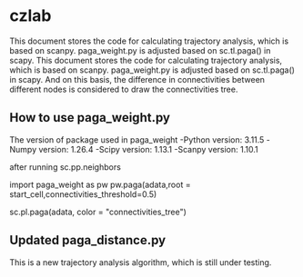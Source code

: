 # czlab
This document stores the code for calculating trajectory analysis, which is based on scanpy. paga_weight.py is adjusted based on sc.tl.paga() in scapy. This document stores the code for calculating trajectory analysis, which is based on scanpy. paga_weight.py is adjusted based on sc.tl.paga() in scapy. And on this basis, the difference in connectivities between different nodes is considered to draw the connectivities tree.

## How to use paga_weight.py
The version of package used in paga_weight
  -Python version: 3.11.5
  -Numpy version: 1.26.4
  -Scipy version: 1.13.1
  -Scanpy version: 1.10.1

after running sc.pp.neighbors

import paga_weight as pw
pw.paga(adata,root = start_cell,connectivities_threshold=0.5)

sc.pl.paga(adata, color = "connectivities_tree")

## Updated paga_distance.py
This is a new trajectory analysis algorithm, which is still under testing.
